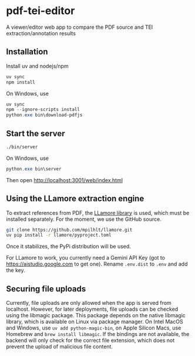# pdf-tei-editor

A viewer/editor web app to compare the PDF source and TEI extraction/annotation results

## Installation

Install uv and nodejs/npm

```bash
uv sync
npm install
```

On Windows, use

```powershell
uv sync
npm --ignore-scripts install
python.exe bin\download-pdfjs
```

## Start the server

```bash
./bin/server
```

On Windows, use

```powershell
python.exe bin\server
```

Then open <http://localhost:3001/web/index.html>

## Using the LLamore extraction engine

To extract references from PDF, the [LLamore library](https://github.com/mpilhlt/llamore) is used, which must be installed separately. For the moment, we use the GitHub source.

```bash
git clone https://github.com/mpilhlt/llamore.git
uv pip install -r llamore/pyproject.toml
```

Once it stabilizes, the PyPi distribution will be used.

For LLamore to work, you currently need a Gemini API Key (got to <https://aistudio.google.com> to get one). Rename `.env.dist` to `.env` and add the key.

## Securing file uploads

Currently, file uploads are only allowed when the app is served from localhost. However, for later deployments, file uploads can be checked using the libmagic package. This package depends on the native libmagic library, which is available on Linux via package manager. On Intel MacOS and Windows, use `uv add python-magic-bin`, on Apple Silicon Macs, use Homebrew and `brew install libmagic`. If the bindings are not available, the backend will only check for the correct file extension, which does not prevent the upload of malicious file content.
